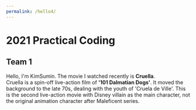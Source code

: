 ```yaml
---
permalink: /hello4/
---
```


# 2021 Practical Coding
## Team 1

Hello, I'm KimSumin. The movie I watched recently is **Cruella**.  
Cruella is a spin-off live-action film of **'101 Dalmatian Dogs'**. It moved the background to the late 70s, dealing with the youth of 'Cruela de Ville'. This is the second live-action movie with Disney villain as the main character, not the original animation character after Maleficent series.
